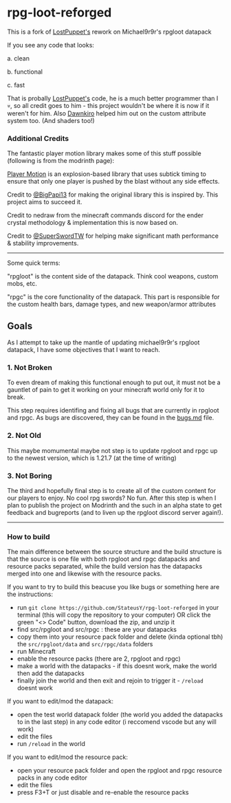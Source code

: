 # rpg-loot-reforged
This is a fork of [LostPuppet's](https://github.com/LostPuppet) rework on Michael9r9r's rpgloot datapack

If you see any code that looks:

  a. clean
  
  b. functional
  
  c. fast
  
That is probally [LostPuppet's](https://github.com/LostPuppet) code, he is a much better programmer than I :skull:, so all credit goes to him - this project wouldn't be where it is now if it weren't for him. Also [Dawnkiro](https://github.com/DawnKiro) helped him out on the custom attribute system too. (And shaders too!)

### Additional Credits

The fantastic player motion library makes some of this stuff possible (following is from the modrinth page):

[Player Motion](https://modrinth.com/datapack/player_motion) is an explosion-based library that uses subtick timing to ensure that only one player is pushed by the blast without any side effects.

Credit to [@BigPapi13](https://github.com/BigPapi13/Delta) for making the original library this is inspired by. This project aims to succeed it.

Credit to nedraw from the minecraft commands discord for the ender crystal methodology & implementation this is now based on.

Credit to [@SuperSwordTW](https://github.com/SuperSwordTW) for helping make significant math performance & stability improvements.

---

Some quick terms:

"rpgloot" is the content side of the datapack. Think cool weapons, custom mobs, etc.

"rpgc" is the core functionality of the datapack. This part is responsible for the custom health bars, damage types, and new weapon/armor attributes

## Goals
As I attempt to take up the mantle of updating michael9r9r's rpgloot datapack, I have some objectives that I want to reach.

### 1. Not Broken
To even dream of making this functional enough to put out, it must not be a gauntlet of pain to get it working on your minecraft world only for it to break.

This step requires identifing and fixing all bugs that are currently in rpgloot and rpgc. As bugs are discovered, they can be found in the [bugs.md](https://github.com/StateusY/rpg-loot-fork/blob/main/bugs.md) file.

### 2. Not Old
This maybe momumental maybe not step is to update rpgloot and rpgc up to the newest version, which is 1.21.7 (at the time of writing)

### 3. Not Boring
The third and hopefully final step is to create all of the custom content for our players to enjoy. No cool rpg swords? No fun. After this step is when I plan to publish the project on Modrinth and the such in an alpha state to get feedback and bugreports (and to liven up the rpgloot discord server again!).

---

### How to build
The main difference between the source structure and the build structure is that the source is one file with both rpgloot and rpgc datapacks and resource packs separated, while the build version has the datapacks merged into one and likewise with the resource packs.

If you want to try to build this beacuse you like bugs or something here are the instructions:
- run ```git clone https://github.com/StateusY/rpg-loot-reforged``` in your terminal (this will copy the repository to your computer) OR click the green "<> Code" button, download the zip, and unzip it
- find src/rpgloot and src/rpgc : these are your datapacks
- copy them into your resource pack folder and delete (kinda optional tbh) the ```src/rpgloot/data``` and ```src/rpgc/data``` folders
- run Minecraft
- enable the resource packs (there are 2, rpgloot and rpgc)
- make a world with the datapacks - if this doesnt work, make the world then add the datapacks
- finally join the world and then exit and rejoin to trigger it - ```/reload``` doesnt work


If you want to edit/mod the datapack:
- open the test world datapack folder (the world you added the datapacks to in the last step) in any code editor (i reccomend vscode but any will work)
- edit the files
- run ```/reload``` in the world

If you want to edit/mod the resource pack:
- open your resource pack folder and open the rpgloot and rpgc resource packs in any code editor
- edit the files
- press F3+T or just disable and re-enable the resource packs
